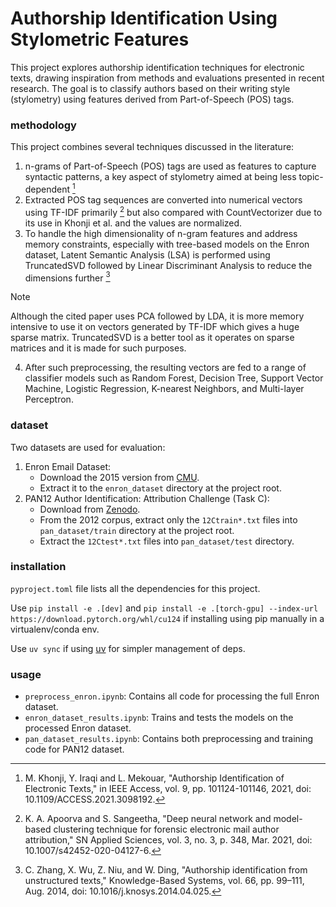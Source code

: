 # Authorship Identification Using Stylometric Features

This project explores authorship identification techniques for electronic
texts, drawing inspiration from methods and evaluations presented in recent
research. The goal is to classify authors based on their writing style
(stylometry) using features derived from Part-of-Speech (POS) tags.

### methodology

This project combines several techniques discussed in the literature:

1. n-grams of Part-of-Speech (POS) tags are used as features to capture
   syntactic patterns, a key aspect of stylometry aimed at being less
   topic-dependent [^1]
2. Extracted POS tag sequences are converted into numerical vectors using
   TF-IDF primarily [^2] but also compared with CountVectorizer due to its
   use in Khonji et al. and the values are normalized.
3. To handle the high dimensionality of n-gram features and address memory
   constraints, especially with tree-based models on the Enron dataset,
   Latent Semantic Analysis (LSA) is performed using TruncatedSVD followed
   by Linear Discriminant Analysis to reduce the dimensions further [^3]

> [!NOTE]
> Although the cited paper uses PCA followed by LDA, it is more memory
> intensive to use it on vectors generated by TF-IDF which gives a huge
> sparse matrix. TruncatedSVD is a better tool as it operates on sparse
> matrices and it is made for such purposes.

4. After such preprocessing, the resulting vectors are fed to a range of
   classifier models such as Random Forest, Decision Tree, Support Vector
   Machine, Logistic Regression, K-nearest Neighbors, and Multi-layer
   Perceptron.

### dataset

Two datasets are used for evaluation:

1.  Enron Email Dataset:
      - Download the 2015 version from [CMU](https://www.cs.cmu.edu/~enron/).
      - Extract it to the `enron_dataset` directory at the project root.
2.  PAN12 Author Identification: Attribution Challenge (Task C):
      - Download from [Zenodo](https://doi.org/10.5281/zenodo.3713273).
      - From the 2012 corpus, extract only the `12Ctrain*.txt` files into
        `pan_dataset/train` directory at the project root.
      - Extract the `12Ctest*.txt` files into `pan_dataset/test` directory.

### installation

`pyproject.toml` file lists all the dependencies for this project.

Use `pip install -e .[dev]` and
`pip install -e .[torch-gpu] --index-url https://download.pytorch.org/whl/cu124`
if installing using pip manually in a virtualenv/conda env.

Use `uv sync` if using [uv](https://docs.astral.sh/uv/) for simpler
management of deps.

### usage

- `preprocess_enron.ipynb`: Contains all code for processing the full Enron
  dataset.
- `enron_dataset_results.ipynb`: Trains and tests the models on the processed
  Enron dataset.
- `pan_dataset_results.ipynb`: Contains both preprocessing and training code
  for PAN12 dataset.


[^1]: M. Khonji, Y. Iraqi and L. Mekouar, "Authorship Identification of Electronic Texts," in IEEE Access, vol. 9, pp. 101124-101146, 2021, doi: 10.1109/ACCESS.2021.3098192.
[^2]: K. A. Apoorva and S. Sangeetha, "Deep neural network and model-based clustering technique for forensic electronic mail author attribution," SN Applied Sciences, vol. 3, no. 3, p. 348, Mar. 2021, doi: 10.1007/s42452-020-04127-6.
[^3]: C. Zhang, X. Wu, Z. Niu, and W. Ding, "Authorship identification from unstructured texts," Knowledge-Based Systems, vol. 66, pp. 99–111, Aug. 2014, doi: 10.1016/j.knosys.2014.04.025.